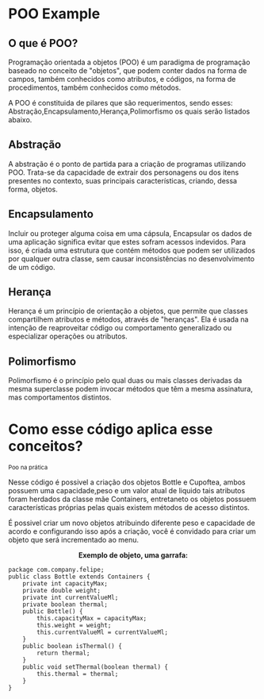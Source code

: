 # POO Example

## O que é POO? 
<p> Programação orientada a objetos (POO) é um paradigma de programação baseado no conceito de "objetos", que podem conter dados na forma de campos, também conhecidos como atributos, e códigos, na forma de procedimentos, também conhecidos como métodos. 
</p>
<p> A POO é constituida de pilares que são requerimentos, sendo esses: Abstração,Encapsulamento,Herança,Polimorfismo os quais serão listados abaixo.
</p>
 
## Abstração
<p> A abstração é o ponto de partida para a criação de programas utilizando POO. Trata-se da capacidade de extrair dos personagens ou dos itens presentes no contexto, suas principais características, criando, dessa forma, objetos. </p>

## Encapsulamento 
<p>Incluir ou proteger alguma coisa em uma cápsula, Encapsular os dados de uma aplicação significa evitar que estes sofram acessos indevidos. Para isso, é criada uma estrutura que contém métodos que podem ser utilizados por qualquer outra classe, sem causar inconsistências no desenvolvimento de um código. </p>

## Herança
<p>Herança é um princípio de orientação a objetos, que permite que classes compartilhem atributos e métodos, através de "heranças". Ela é usada na intenção de reaproveitar código ou comportamento generalizado ou especializar operações ou atributos.</p>

## Polimorfismo 
<p>Polimorfismo é o princípio pelo qual duas ou mais classes derivadas da mesma superclasse podem invocar métodos que têm a mesma assinatura, mas comportamentos distintos.</p>

# Como esse código aplica esse conceitos? 
<small>Poo na prática</small>
<p> Nesse código é possivel a criação dos objetos Bottle e Cupoftea, ambos possuem uma capacidade,peso e um valor atual de liquido tais atributos foram herdados da classe mãe Containers, entretaneto os objetos possuem características próprias pelas quais existem métodos de acesso distintos.     
</p> 
<p> É possivel criar um novo objetos atribuindo diferente peso e capacidade de acordo e configurando isso após a criação, você é convidado para criar um objeto que será incrementado ao menu. 
</p>

<center><b>Exemplo de objeto, uma garrafa: </b></center> 

``` 
package com.company.felipe;
public class Bottle extends Containers {
    private int capacityMax;
    private double weight;
    private int currentValueMl;
    private boolean thermal;
    public Bottle() {
        this.capacityMax = capacityMax;
        this.weight = weight;
        this.currentValueMl = currentValueMl;
    }
    public boolean isThermal() {
        return thermal;
    }
    public void setThermal(boolean thermal) {
        this.thermal = thermal;
    }
}

```


